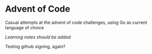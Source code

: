 # Advent of Code

Casual attempts at the advent of code challenges, using Go as current language of choice

*Learning notes should be added*

Testing github signing, again?

